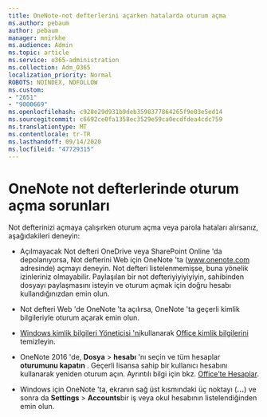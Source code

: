```yaml
---
title: OneNote-not defterlerini açarken hatalarda oturum açma
ms.author: pebaum
author: pebaum
manager: mnirkhe
ms.audience: Admin
ms.topic: article
ms.service: o365-administration
ms.collection: Adm_O365
localization_priority: Normal
ROBOTS: NOINDEX, NOFOLLOW
ms.custom:
- "2651"
- "9000669"
ms.openlocfilehash: c928e29d931b9deb3598377864265f9e03e5ed14
ms.sourcegitcommit: c6692ce0fa1358ec3529e59ca0ecdfdea4cdc759
ms.translationtype: MT
ms.contentlocale: tr-TR
ms.lasthandoff: 09/14/2020
ms.locfileid: "47729315"
---
```

# <a name="issues-signing-in-to-onenote-notebooks"></a>OneNote not defterlerinde oturum açma sorunları

Not defterinizi açmaya çalışırken oturum açma veya parola hataları alırsanız, aşağıdakileri deneyin:

- Açılmayacak Not defteri OneDrive veya SharePoint Online 'da depolanıyorsa, Not defterini Web için OneNote 'ta (www.onenote.com adresinde) açmayı deneyin. Not defteri listelenmemişse, buna yönelik izinleriniz olmayabilir. Paylaşılan bir not defteriyiyiyiyiyin, sahibinden dosyayı paylaşmasını isteyin ve oturum açmak için doğru hesabı kullandığınızdan emin olun.

- Not defteri Web 'de OneNote 'ta açılırsa, OneNote 'ta geçerli kimlik bilgileriyle oturum açarak emin olun. 

- [Windows kimlik bilgileri Yöneticisi 'ni](https://support.microsoft.com/help/4026814/windows-accessing-credential-manager)kullanarak [Office kimlik bilgilerini](https://docs.microsoft.com/office/troubleshoot/error-messages/another-account-already-signed-in#step-3-clear-cached-credentials-on-the-computer) temizleyin.

- OneNote 2016 'de, **Dosya**  >  **hesabı** 'nı seçin ve tüm hesaplar **oturumunu kapatın** . Geçerli lisansa sahip bir kullanıcı hesabını kullanarak yeniden oturum açın. Ayrıntılı bilgi için bkz. [Office’te Hesaplar](https://support.office.com/article/accounts-in-office-628ea040-f265-49de-b986-be09c3ebf8a9).

- Windows için OneNote 'ta, ekranın sağ üst kısmındaki üç noktayı (**...**) ve sonra da **Settings**  >  **Accounts**bir iş veya okul hesabının listelendiğinden emin olun.